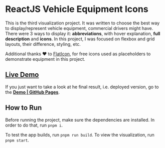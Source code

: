 # ReactJS Vehicle Equipment Icons

This is the third visualization project. It was written to choose the best way to display/represent vehicle equipment, commercial drivers might have. There were 3 ways to display it: **abbreviations**, with hover explanation, **full description** and **icons**. In this project, I was focused on flexbox and grid layouts, their difference, styling, etc.

Additional thanks ❤️ to [FlatIcon](https://www.flaticon.com/), for free icons used as placeholders to demonstrate equipment in this project.


## [**Live Demo**](https://evilcheetah.github.io/reactjs-vehicle-equipment-icons/)

If you just want to take a look at he final result, i.e. deployed version, go to the [**Demo | GitHub Pages**](https://evilcheetah.github.io/reactjs-vehicle-equipment-icons/).


## How to Run

Before running the project, make sure the dependencies are installed.
In order to do that, run `pnpm i`.

To test the app builds, run `pnpm run build`.
To view the visualization, run `pnpm start`.